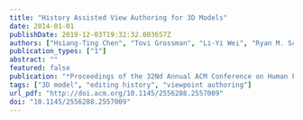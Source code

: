 ```yaml
---
title: "History Assisted View Authoring for 3D Models"
date: 2014-01-01
publishDate: 2019-12-03T19:32:32.003657Z
authors: ["Hsiang-Ting Chen", "Tovi Grossman", "Li-Yi Wei", "Ryan M. Schmidt", "Björn Hartmann", "George Fitzmaurice", "Maneesh Agrawala"]
publication_types: ["1"]
abstract: ""
featured: false
publication: "*Proceedings of the 32Nd Annual ACM Conference on Human Factors in Computing Systems*"
tags: ["3D model", "editing history", "viewpoint authoring"]
url_pdf: "http://doi.acm.org/10.1145/2556288.2557009"
doi: "10.1145/2556288.2557009"
---
```


